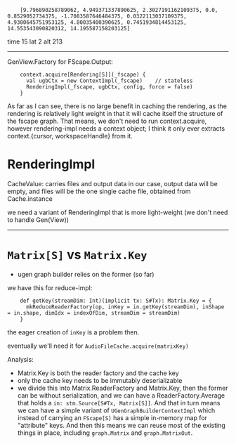         [9.796890258789062, 4.949371337890625, 2.3027191162109375, 0.0, 0.8529052734375, -1.7083587646484375, 0.0322113037109375, 4.9380645751953125, 4.80035400390625, 0.7451934814453125, 14.553543090820312, 14.195587158203125]

time 15
lat 2
alt 213

-------------

GenView.Factory for FScape.Output:


        context.acquire[Rendering[S]](_fscape) {
          val ugbCtx = new ContextImpl(_fscape)    // stateless
          RenderingImpl(_fscape, ugbCtx, config, force = false)
        }

As far as I can see, there is no large benefit in caching the rendering, as the rendering is relatively light weight in that it will cache itself the structure of the fscape graph.
That means, we don't need to run context.acquire, however rendering-impl needs a context object; I think it only ever extracts context.{cursor, workspaceHandle} from it.

# RenderingImpl

CacheValue: carries files and output data
in our case, output data will be empty, and files will be the one single cache file, obtained from Cache.instance

we need a variant of RenderingImpl that is more light-weight (we don't need to handle Gen(View))


----

# `Matrix[S]` vs `Matrix.Key`

- ugen graph builder relies on the former (so far)

we have this for reduce-impl:

        def getKey(streamDim: Int)(implicit tx: S#Tx): Matrix.Key = {
          mkReduceReaderFactory(op, inKey = in.getKey(streamDim), inShape = in.shape, dimIdx = indexOfDim, streamDim = streamDim)
        }

the eager creation of `inKey` is a problem then.

eventually we'll need it for `AudioFileCache.acquire(matrixKey)`

Analysis:

- Matrix.Key is both the reader factory and the cache key
- only the cache key needs to be immutably deserializable
- we divide this into Matrix.ReaderFactory and Matrix.Key,
  then the former can be without serialization, and we can
  have a ReaderFactory.Average that holds a `in: stm.Source[S#Tx, Matrix[S]]`.
  And that in turn means we can have a simple variant of
  `UGenGraphBuilderContextImpl` which instead of carrying
  an `FScape[S]` has a simple in-memory map for "attribute" keys.
  And then this means we can reuse most of the existing things
  in place, including `graph.Matrix` and `graph.MatrixOut`.

